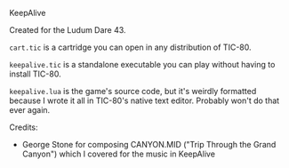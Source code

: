 KeepAlive

Created for the Ludum Dare 43.

`cart.tic` is a cartridge you can open in any distribution of TIC-80.

`keepalive.tic` is a standalone executable you can play without having to install TIC-80.

`keepalive.lua` is the game's source code, but it's weirdly formatted because I wrote it all in TIC-80's native text editor. Probably won't do that ever again.

Credits:
* George Stone for composing CANYON.MID ("Trip Through the Grand Canyon") which I covered for the music in KeepAlive
